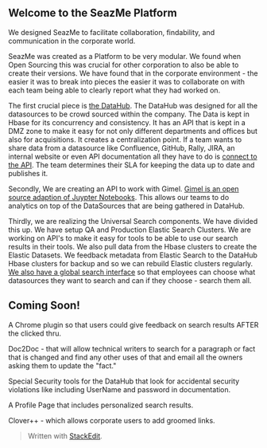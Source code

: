 ## Welcome to the SeazMe Platform

We designed SeazMe to facilitate collaboration, findability, and communication in the corporate world. 

SeazMe was created as a Platform to be very modular.   We found when Open Sourcing this was crucial for other corporation to also be able to create their versions.  We have found that in the corporate environment - the easier it was to break into pieces the easier it was to collaborate on with each team being able to clearly report what they had worked on. 

The first crucial piece is [the DataHub](https://github.com/paypal/seazme-hub).   The DataHub was designed for all the datasources to be crowd sourced within the company.  The Data is kept in Hbase for its concurrency and consistency.  It has an API that is kept in a DMZ zone to make it easy for not only different departments and offices but also for acquisitions.   It creates a centralization point.   If a team wants to share data from a datasource like Confluence, GitHub, Rally, JIRA, an internal website or even API documentation all they have to do is [connect to the API](https://github.com/paypal/seazme-sources).  The team determines their SLA for keeping the data up to date and publishes it. 

Secondly, We are creating an API to work with Gimel.  [Gimel is an open source adaption of Juypter Notebooks](https://github.com/paypal/gimel).  This allows our teams to do analytics on top of the DataSources that are being gathered in DataHub. 

Thirdly, we are realizing the Universal Search components.  We have divided this up.  We have setup QA and Production Elastic Search Clusters.  We are working on API's to make it easy for tools to be able to use our search results in their tools.  We also pull data from the Hbase clusters to create the Elastic Datasets.  We feedback metadata from Elastic Search to the DataHub Hbase clusters for backup and so we can rebuild Elastic clusters regularly.  [We also have a global search interface](https://github.com/paypal/seazme-search) so that employees can choose what datasources they want to search and can if they choose - search them all. 

## Coming Soon!

A Chrome plugin so that users could give feedback on search results AFTER the clicked thru.

Doc2Doc - that will allow technical writers to search for a paragraph or fact that is changed and find any other uses of that and email all the owners asking them to update the "fact."

Special Security tools for the DataHub that look for accidental security violations like including UserName and password in documentation. 

A Profile Page that includes personalized search results. 

Clover++ - which allows corporate users to add groomed links. 

> Written with [StackEdit](https://stackedit.io/).
